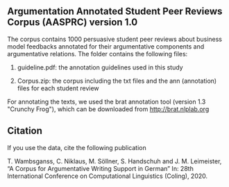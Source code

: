 Argumentation Annotated Student Peer Reviews Corpus (AASPRC) version 1.0
-----------------------------------------------------

The corpus contains 1000 persuasive student peer reviews about business model feedbacks annotated for their argumentative components and argumentative relations. The folder contains the following files:

1. guideline.pdf: the annotation guidelines used in this study

2. Corpus.zip: the corpus including the txt files and the ann (annotation) files for each student review
   
For annotating the texts, we used the brat annotation tool (version 1.3 "Crunchy Frog"), 
which can be downloaded from http://brat.nlplab.org 
   	   
Citation
--------
   	   
If you use the data, cite the following publication

   T. Wambsganss, C. Niklaus, M. Söllner, S. Handschuh and J. M. Leimeister, 
   “A Corpus for Argumentative Writing Support in German” In: 28th International 
   Conference on Computational Linguistics (Coling), 2020.
